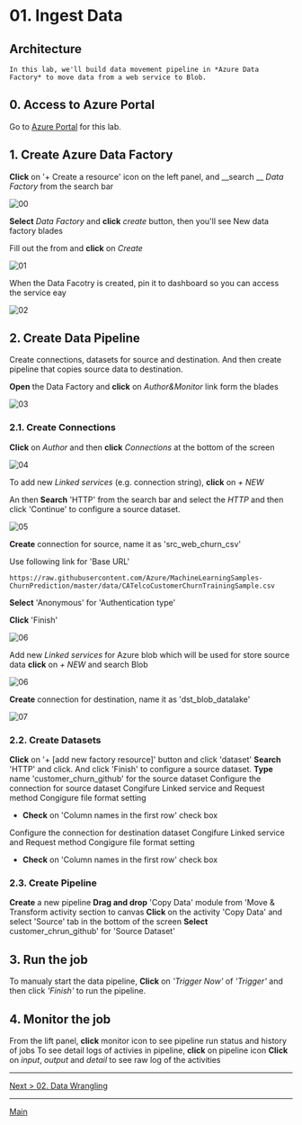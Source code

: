 # 01. Ingest Data

## Architecture

    In this lab, we'll build data movement pipeline in *Azure Data Factory* to move data from a web service to Blob.

## 0. Access to Azure Portal

Go to [Azure Portal](https://azure.portal.com) for this lab.

## 1. Create Azure Data Factory

__Click__ on '+ Create a resource' icon on the left panel, and __search __ _Data Factory_ from the search bar

![00](./images/01.00.png)

__Select__ _Data Factory_ and __click__ _create_ button, then you'll see New data factory blades

Fill out the from and __click__ on _Create_

![01](./images/01.01.png)

When the Data Facotry is created, pin it to dashboard so you can access the service eay

![02](./images/01.02.png)

## 2. Create Data Pipeline

Create connections, datasets for source and destination. And then create pipeline that copies source data to destination.

__Open__ the Data Factory and __click__ on _Author&Monitor_ link form the blades

![03](./images/01.03.png)

### 2.1. Create Connections

__Click__ on _Author_  and then __click__ _Connections_ at the bottom of the screen

![04](./images/01.04.png)

To add new _Linked services_ (e.g. connection string), __click__ on _+ NEW_

An then __Search__ 'HTTP' from the search bar and select the _HTTP_ and then click 'Continue' to configure a source dataset.

![05](./images/01.05.png)

__Create__ connection for source, name it as 'src_web_churn_csv'

Use following link for 'Base URL'

```
https://raw.githubusercontent.com/Azure/MachineLearningSamples-ChurnPrediction/master/data/CATelcoCustomerChurnTrainingSample.csv
```

__Select__ 'Anonymous' for 'Authentication type'

__Click__ 'Finish'

![06](./images/01.06.png)

Add new _Linked services_ for Azure blob which will be used for store source data
__click__ on _+ NEW_ and search Blob

![06](./images/01.06.png)

__Create__ connection for destination, name it as 'dst_blob_datalake'

![07](./images/01.07.png)


### 2.2. Create Datasets

__Click__ on '+ [add new factory resource]' button and click 'dataset'
__Search__ 'HTTP' and click. And click 'Finish' to configure a source dataset.
__Type__ name 'customer_churn_github' for the source dataset
Configure the connection for source dataset
Congifure Linked service and Request method
Congigure file format setting
* __Check__ on 'Column names in the first row' check box

Configure the connection for destination dataset
Congifure Linked service and Request method
Congigure file format setting
* __Check__ on 'Column names in the first row' check box

### 2.3. Create Pipeline

__Create__ a new pipeline
__Drag and drop__ 'Copy Data' module from 'Move & Transform activity section to canvas
__Click__ on the activity 'Copy Data' and select 'Source' tab in the bottom of the screen
__Select__ customer_chrun_github' for 'Source Dataset'



## 3. Run the job

To manualy start the data pipeline, __Click__ on _'Trigger Now'_ of _'Trigger'_ and then click _'Finish'_ to run the pipeline.



## 4. Monitor the job

From the lift panel, __click__ monitor icon to see pipeline run status and history of jobs
To see detail logs of activies in pipeline, __click__ on pipeline icon
__Click__ on _input_, _output_ and _detail_ to see raw log of the activities 

---
[Next > 02. Data Wrangling](https://github.com/xlegend1024/az-cloudscale-adv-analytics/blob/master/02DataWrangling.md)

---
[Main](https://github.com/xlegend1024/az-cloudscale-adv-analytics/blob/master/README.md)
